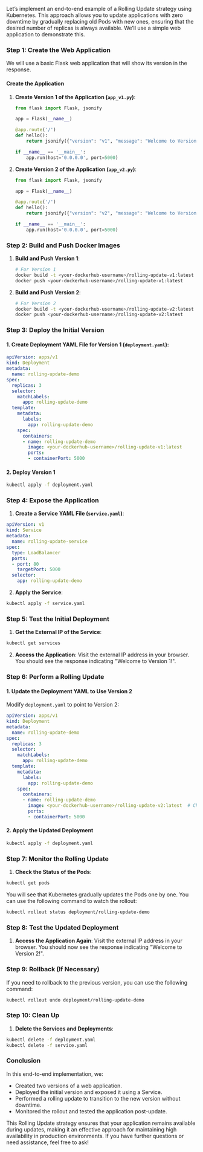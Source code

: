 Let’s implement an end-to-end example of a Rolling Update strategy using Kubernetes. This approach allows you to update applications with zero downtime by gradually replacing old Pods with new ones, ensuring that the desired number of replicas is always available. We’ll use a simple web application to demonstrate this.

### Step 1: Create the Web Application

We will use a basic Flask web application that will show its version in the response.

#### Create the Application

1. **Create Version 1 of the Application (`app_v1.py`)**:
   ```python
   from flask import Flask, jsonify

   app = Flask(__name__)

   @app.route('/')
   def hello():
       return jsonify({"version": "v1", "message": "Welcome to Version 1!"})

   if __name__ == '__main__':
       app.run(host='0.0.0.0', port=5000)
   ```

2. **Create Version 2 of the Application (`app_v2.py`)**:
   ```python
   from flask import Flask, jsonify

   app = Flask(__name__)

   @app.route('/')
   def hello():
       return jsonify({"version": "v2", "message": "Welcome to Version 2!"})

   if __name__ == '__main__':
       app.run(host='0.0.0.0', port=5000)
   ```

### Step 2: Build and Push Docker Images

1. **Build and Push Version 1**:
   ```bash
   # For Version 1
   docker build -t <your-dockerhub-username>/rolling-update-v1:latest -f Dockerfile.v1 .
   docker push <your-dockerhub-username>/rolling-update-v1:latest
   ```

2. **Build and Push Version 2**:
   ```bash
   # For Version 2
   docker build -t <your-dockerhub-username>/rolling-update-v2:latest -f Dockerfile.v2 .
   docker push <your-dockerhub-username>/rolling-update-v2:latest
   ```

### Step 3: Deploy the Initial Version

#### 1. Create Deployment YAML File for Version 1 (`deployment.yaml`):
```yaml
apiVersion: apps/v1
kind: Deployment
metadata:
  name: rolling-update-demo
spec:
  replicas: 3
  selector:
    matchLabels:
      app: rolling-update-demo
  template:
    metadata:
      labels:
        app: rolling-update-demo
    spec:
      containers:
      - name: rolling-update-demo
        image: <your-dockerhub-username>/rolling-update-v1:latest
        ports:
        - containerPort: 5000
```

#### 2. Deploy Version 1
```bash
kubectl apply -f deployment.yaml
```

### Step 4: Expose the Application

1. **Create a Service YAML File (`service.yaml`)**:
```yaml
apiVersion: v1
kind: Service
metadata:
  name: rolling-update-service
spec:
  type: LoadBalancer
  ports:
  - port: 80
    targetPort: 5000
  selector:
    app: rolling-update-demo
```

2. **Apply the Service**:
```bash
kubectl apply -f service.yaml
```

### Step 5: Test the Initial Deployment

1. **Get the External IP of the Service**:
```bash
kubectl get services
```

2. **Access the Application**:
Visit the external IP address in your browser. You should see the response indicating "Welcome to Version 1!".

### Step 6: Perform a Rolling Update

#### 1. Update the Deployment YAML to Use Version 2
Modify `deployment.yaml` to point to Version 2:

```yaml
apiVersion: apps/v1
kind: Deployment
metadata:
  name: rolling-update-demo
spec:
  replicas: 3
  selector:
    matchLabels:
      app: rolling-update-demo
  template:
    metadata:
      labels:
        app: rolling-update-demo
    spec:
      containers:
      - name: rolling-update-demo
        image: <your-dockerhub-username>/rolling-update-v2:latest  # Change to version 2
        ports:
        - containerPort: 5000
```

#### 2. Apply the Updated Deployment
```bash
kubectl apply -f deployment.yaml
```

### Step 7: Monitor the Rolling Update

1. **Check the Status of the Pods**:
```bash
kubectl get pods
```

You will see that Kubernetes gradually updates the Pods one by one. You can use the following command to watch the rollout:
```bash
kubectl rollout status deployment/rolling-update-demo
```

### Step 8: Test the Updated Deployment

1. **Access the Application Again**:
Visit the external IP address in your browser. You should now see the response indicating "Welcome to Version 2!".

### Step 9: Rollback (If Necessary)

If you need to rollback to the previous version, you can use the following command:

```bash
kubectl rollout undo deployment/rolling-update-demo
```

### Step 10: Clean Up

1. **Delete the Services and Deployments**:
```bash
kubectl delete -f deployment.yaml
kubectl delete -f service.yaml
```

### Conclusion

In this end-to-end implementation, we:
- Created two versions of a web application.
- Deployed the initial version and exposed it using a Service.
- Performed a rolling update to transition to the new version without downtime.
- Monitored the rollout and tested the application post-update.

This Rolling Update strategy ensures that your application remains available during updates, making it an effective approach for maintaining high availability in production environments. If you have further questions or need assistance, feel free to ask!
